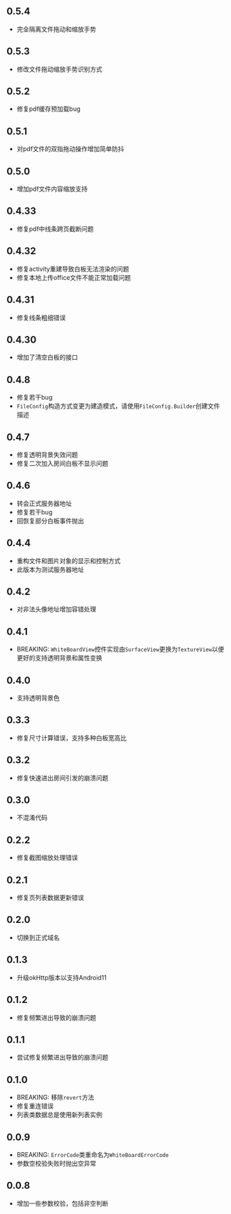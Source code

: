 ## 0.5.4

* 完全隔离文件拖动和缩放手势

## 0.5.3

* 修改文件拖动缩放手势识别方式

## 0.5.2

* 修复pdf缓存预加载bug

## 0.5.1

* 对pdf文件的双指拖动操作增加简单防抖

## 0.5.0

* 增加pdf文件内容缩放支持

## 0.4.33

* 修复pdf中线条跨页截断问题

## 0.4.32

* 修复activity重建导致白板无法渲染的问题
* 修复本地上传office文件不能正常加载问题

## 0.4.31

* 修复线条粗细错误

## 0.4.30

* 增加了清空白板的接口

## 0.4.8

* 修复若干bug
* `FileConfig`构造方式变更为建造模式，请使用`FileConfig.Builder`创建文件描述

## 0.4.7

* 修复透明背景失效问题
* 修复二次加入房间白板不显示问题

## 0.4.6

* 转会正式服务器地址
* 修复若干bug
* 回恢复部分白板事件抛出

## 0.4.4

* 重构文件和图片对象的显示和控制方式
* 此版本为测试服务器地址

## 0.4.2

* 对非法头像地址增加容错处理

## 0.4.1

* BREAKING: `WhiteBoardView`控件实现由`SurfaceView`更换为`TextureView`以便更好的支持透明背景和属性变换

## 0.4.0

* 支持透明背景色

## 0.3.3

* 修复尺寸计算错误，支持多种白板宽高比

## 0.3.2

* 修复快速进出房间引发的崩溃问题

## 0.3.0

* 不混淆代码

## 0.2.2

* 修复截图缩放处理错误

## 0.2.1

* 修复页列表数据更新错误

## 0.2.0

* 切换到正式域名

## 0.1.3

* 升级okHttp版本以支持Android11

## 0.1.2

* 修复频繁进出导致的崩溃问题

## 0.1.1

* 尝试修复频繁进出导致的崩溃问题

## 0.1.0

* BREAKING: 移除`revert`方法
* 修复重连错误
* 列表类数据总是使用新列表实例

## 0.0.9

* BREAKING: `ErrorCode`类重命名为`WhiteBoardErrorCode`
* 参数空校验失败时抛出空异常

## 0.0.8

* 增加一些参数校验，包括非空判断
